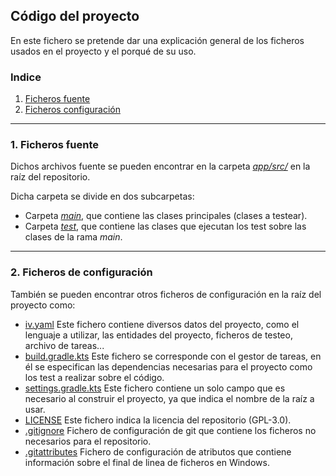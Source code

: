 ## Código del proyecto

En este fichero se pretende dar una explicación general de los ficheros usados en el proyecto y el porqué de su uso.

### Indice
1. [Ficheros fuente](#id1)
2. [Ficheros configuración](#id2)
---

### 1. Ficheros fuente <a id="id1"></a>

Dichos archivos fuente se pueden encontrar en la carpeta [*app/src/*](../docs/) en la raíz del repositorio.

Dicha carpeta se divide en dos subcarpetas:
- Carpeta [*main*](../app/src/main/kotlin/InmobilIV/), que contiene las clases principales (clases a testear).
- Carpeta [*test*](../app/src/test/kotlin/InmobilIV/), que contiene las clases que ejecutan los test sobre las clases de la rama *main*.

---
### 2. Ficheros de configuración <a id="id2"></a>

También se pueden encontrar otros ficheros de configuración en la raíz del proyecto como:

- [iv.yaml](../iv.yaml) Este fichero contiene diversos datos del proyecto, como el lenguaje a utilizar, las entidades del proyecto, ficheros de testeo, archivo de tareas...
- [build.gradle.kts](../app/build.gradle.kts) Este fichero se corresponde con el gestor de tareas, en él se especifican las dependencias necesarias para el proyecto como los test a realizar sobre el código.
- [settings.gradle.kts](../settings.gradle.kts) Este fichero contiene un solo campo que es necesario al construir el proyecto, ya que indica el nombre de la raíz a usar.
- [LICENSE](../LICENSE) Este fichero indica la licencia del repositorio (GPL-3.0).
- [.gitignore](../.gitignore) Fichero de configuración de git que contiene los ficheros no necesarios para el repositorio.
- [.gitattributes](../.gitattributes) Fichero de configuración de atributos que contiene información sobre el final de linea de ficheros en Windows.